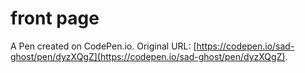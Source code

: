 # front page

A Pen created on CodePen.io. Original URL: [https://codepen.io/sad-ghost/pen/dyzXQgZ](https://codepen.io/sad-ghost/pen/dyzXQgZ).


